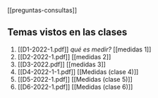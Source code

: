 [[preguntas-consultas]] 

## Temas vistos en las clases
1. [[D1-2022-1.pdf]] _qué es medir?_ [[medidas 1]]
2. [[D2-2022-1.pdf]] [[medidas 2]]
3. [[D3-2022.pdf]] [[medidas 3]]
4. [[D4-2022-1-1.pdf]] [[Medidas (clase 4)]]
5. [[D5-2022-1.pdf]] [[Medidas (clase 5)]]
6. [[D6-2022-1.pdf]] [[Medidas (clase 6)]]



